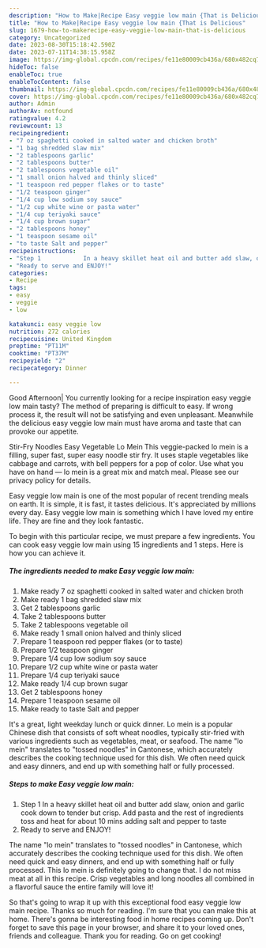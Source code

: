 ```yaml
---
description: "How to Make|Recipe Easy veggie low main {That is Delicious"
title: "How to Make|Recipe Easy veggie low main {That is Delicious"
slug: 1679-how-to-makerecipe-easy-veggie-low-main-that-is-delicious
category: Uncategorized
date: 2023-08-30T15:18:42.590Z
date: 2023-07-11T14:38:15.958Z
image: https://img-global.cpcdn.com/recipes/fe11e80009cb436a/680x482cq70/easy-veggie-low-main-recipe-main-photo.jpg
hideToc: false
enableToc: true
enableTocContent: false
thumbnail: https://img-global.cpcdn.com/recipes/fe11e80009cb436a/680x482cq70/easy-veggie-low-main-recipe-main-photo.jpg
cover: https://img-global.cpcdn.com/recipes/fe11e80009cb436a/680x482cq70/easy-veggie-low-main-recipe-main-photo.jpg
author: Admin
authorAv: notfound
ratingvalue: 4.2
reviewcount: 13
recipeingredient:
- "7 oz spaghetti cooked in salted water and chicken broth"
- "1 bag shredded slaw mix"
- "2 tablespoons garlic"
- "2 tablespoons butter"
- "2 tablespoons vegetable oil"
- "1 small onion halved and thinly sliced"
- "1 teaspoon red pepper flakes or to taste"
- "1/2 teaspoon ginger"
- "1/4 cup low sodium soy sauce"
- "1/2 cup white wine or pasta water"
- "1/4 cup teriyaki sauce"
- "1/4 cup brown sugar"
- "2 tablespoons honey"
- "1 teaspoon sesame oil"
- "to taste Salt and pepper"
recipeinstructions:
- "Step 1            In a heavy skillet heat oil and butter add slaw, onion and garlic cook down to tender but crisp. Add pasta and the rest of ingredients toss and heat for about 10 mins adding salt and pepper to taste"
- "Ready to serve and ENJOY!"
categories:
- Recipe
tags:
- easy
- veggie
- low

katakunci: easy veggie low 
nutrition: 272 calories
recipecuisine: United Kingdom
preptime: "PT11M"
cooktime: "PT37M"
recipeyield: "2"
recipecategory: Dinner

---
```



Good Afternoon| You currently looking for a recipe inspiration easy veggie low main tasty? The method of preparing is difficult to easy. If wrong process it, the result will not be satisfying and even unpleasant. Meanwhile the delicious easy veggie low main must have aroma and taste that can provoke our appetite.





Stir-Fry Noodles Easy Vegetable Lo Mein This veggie-packed lo mein is a filling, super fast, super easy noodle stir fry. It uses staple vegetables like cabbage and carrots, with bell peppers for a pop of color. Use what you have on hand — lo mein is a great mix and match meal. Please see our privacy policy for details.

Easy veggie low main is one of the most popular of recent trending meals on earth. It is simple, it is fast, it tastes delicious. It's appreciated by millions every day. Easy veggie low main is something which I have loved my entire life. They are fine and they look fantastic.


To begin with this particular recipe, we must prepare a few ingredients. You can cook easy veggie low main using 15 ingredients and 1 steps. Here is how you can achieve it.

<!--inarticleads1-->

##### The ingredients needed to make Easy veggie low main:

1. Make ready 7 oz spaghetti cooked in salted water and chicken broth
1. Make ready 1 bag shredded slaw mix
1. Get 2 tablespoons garlic
1. Take 2 tablespoons butter
1. Take 2 tablespoons vegetable oil
1. Make ready 1 small onion halved and thinly sliced
1. Prepare 1 teaspoon red pepper flakes (or to taste)
1. Prepare 1/2 teaspoon ginger
1. Prepare 1/4 cup low sodium soy sauce
1. Prepare 1/2 cup white wine or pasta water
1. Prepare 1/4 cup teriyaki sauce
1. Make ready 1/4 cup brown sugar
1. Get 2 tablespoons honey
1. Prepare 1 teaspoon sesame oil
1. Make ready to taste Salt and pepper


It&#39;s a great, light weekday lunch or quick dinner. Lo mein is a popular Chinese dish that consists of soft wheat noodles, typically stir-fried with various ingredients such as vegetables, meat, or seafood. The name &#34;lo mein&#34; translates to &#34;tossed noodles&#34; in Cantonese, which accurately describes the cooking technique used for this dish. We often need quick and easy dinners, and end up with something half or fully processed. 

<!--inarticleads2-->

##### Steps to make Easy veggie low main:

1. Step 1            In a heavy skillet heat oil and butter add slaw, onion and garlic cook down to tender but crisp. Add pasta and the rest of ingredients toss and heat for about 10 mins adding salt and pepper to taste
1. Ready to serve and ENJOY!

The name &#34;lo mein&#34; translates to &#34;tossed noodles&#34; in Cantonese, which accurately describes the cooking technique used for this dish. We often need quick and easy dinners, and end up with something half or fully processed. This lo mein is definitely going to change that. I do not miss meat at all in this recipe. Crisp vegetables and long noodles all combined in a flavorful sauce the entire family will love it! 

So that's going to wrap it up with this exceptional food easy veggie low main recipe. Thanks so much for reading. I'm sure that you can make this at home. There's gonna be interesting food in home recipes coming up. Don't forget to save this page in your browser, and share it to your loved ones, friends and colleague. Thank you for reading. Go on get cooking!
